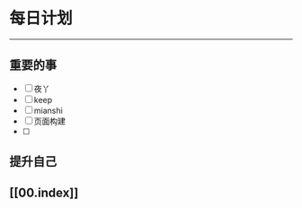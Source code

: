 
# 每日计划
---
## 重要的事

- [ ]    夜丫
- [ ]   keep
- [ ]  mianshi 
- [ ] 页面构建
- [ ] 



## 提升自己

  



## [[00.index]]










